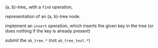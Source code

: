 (a, b)-tree_ with a `find` operation,

representation of an (a, b)-tree node.

implement an `insert` operation, which inserts the given
key in the tree (or does nothing if the key is already present)

submit the `ab_tree.*` (not `ab_tree_test.*`)
